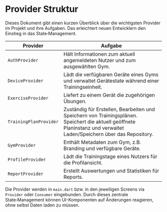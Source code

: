 # Provider Struktur

Dieses Dokument gibt einen kurzen Überblick über die wichtigsten Provider im Projekt und ihre Aufgaben. Das erleichtert neuen Entwicklern den Einstieg in das State‑Management.

| Provider | Aufgabe |
|----------|---------|
| `AuthProvider` | Hält Informationen zum aktuell angemeldeten Nutzer und zum ausgewählten Gym. |
| `DeviceProvider` | Lädt die verfügbaren Geräte eines Gyms und verwaltet Gerätestate während einer Trainingseinheit. |
| `ExerciseProvider` | Liefert zu einem Gerät die zugehörigen Übungen. |
| `TrainingPlanProvider` | Zuständig für Erstellen, Bearbeiten und Speichern von Trainingsplänen. Speichert die aktuell geöffnete Planinstanz und verwaltet Laden/Speichern über das Repository. |
| `GymProvider` | Enthält Metadaten zum Gym, z.B. Branding und verfügbare Geräte. |
| `ProfileProvider` | Lädt die Trainingstage eines Nutzers für die Profilansicht. |
| `ReportProvider` | Erstellt Auswertungen und Statistiken für Reports. |

Die Provider werden in `main.dart` bzw. in den jeweiligen Screens via `Provider` oder `Consumer` eingebunden. Durch dieses zentrale State‑Management können UI-Komponenten auf Änderungen reagieren, ohne selbst Daten laden zu müssen.